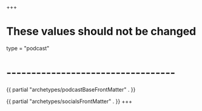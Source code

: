 +++
# These values should not be changed
type = "podcast"
# ----------------------------------

{{ partial "archetypes/podcastBaseFrontMatter" . }}

{{ partial "archetypes/socialsFrontMatter" . }}
+++